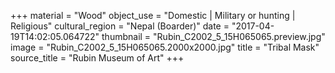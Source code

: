 +++
material = "Wood"
object_use = "Domestic | Military or hunting | Religious"
cultural_region = "Nepal (Boarder)"
date = "2017-04-19T14:02:05.064722"
thumbnail = "Rubin_C2002_5_15H065065.preview.jpg"
image = "Rubin_C2002_5_15H065065.2000x2000.jpg"
title = "Tribal Mask"
source_title = "Rubin Museum of Art"
+++
